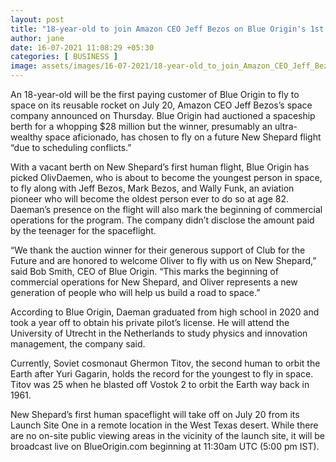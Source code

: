 ```yaml
---
layout: post
title: "18-year-old to join Amazon CEO Jeff Bezos on Blue Origin's 1st human spaceflight"
author: jane 
date: 16-07-2021 11:08:29 +05:30 
categories: [ BUSINESS ] 
image: assets/images/16-07-2021/18-year-old_to_join_Amazon_CEO_Jeff_Bezos_on_Blue_Origin's_1st_human_spaceflight_1626370559651_1626370569623.png
---
```

An 18-year-old will be the first paying customer of Blue Origin to fly to space on its reusable rocket on July 20, Amazon CEO Jeff Bezos’s space company announced on Thursday. Blue Origin had auctioned a spaceship berth for a whopping $28 million but the winner, presumably an ultra-wealthy space aficionado, has chosen to fly on a future New Shepard flight “due to scheduling conflicts.”

With a vacant berth on New Shepard’s first human flight, Blue Origin has picked OlivDaemen, who is about to become the youngest person in space, to fly along with Jeff Bezos, Mark Bezos, and Wally Funk, an aviation pioneer who will become the oldest person ever to do so at age 82. Daeman’s presence on the flight will also mark the beginning of commercial operations for the program. The company didn’t disclose the amount paid by the teenager for the spaceflight.

“We thank the auction winner for their generous support of Club for the Future and are honored to welcome Oliver to fly with us on New Shepard,” said Bob Smith, CEO of Blue Origin. “This marks the beginning of commercial operations for New Shepard, and Oliver represents a new generation of people who will help us build a road to space.”

According to Blue Origin, Daeman graduated from high school in 2020 and took a year off to obtain his private pilot’s license. He will attend the University of Utrecht in the Netherlands to study physics and innovation management, the company said.

Currently, Soviet cosmonaut Ghermon Titov, the second human to orbit the Earth after Yuri Gagarin, holds the record for the youngest to fly in space. Titov was 25 when he blasted off Vostok 2 to orbit the Earth way back in 1961.

New Shepard’s first human spaceflight will take off on July 20 from its Launch Site One in a remote location in the West Texas desert. While there are no on-site public viewing areas in the vicinity of the launch site, it will be broadcast live on BlueOrigin.com beginning at 11:30am UTC (5:00 pm IST).